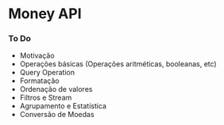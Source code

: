 # Money API

### To Do

- Motivação
- Operações básicas (Operações aritméticas, booleanas, etc)
- Query Operation
- Formatação
- Ordenação de valores
- Filtros e Stream
- Agrupamento e Estatística
- Conversão de Moedas
